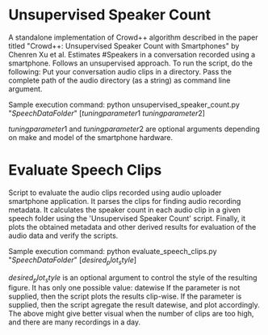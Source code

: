 # Unsupervised Speaker Count
A standalone implementation of Crowd++ algorithm described in the paper titled "Crowd++: Unsupervised Speaker Count with Smartphones" by Chenren Xu et al.
Estimates #Speakers in a conversation recorded using a smartphone.
Follows an unsupervised approach.
To run the script, do the following:
Put your conversation audio clips in a directory.
Pass the complete path of the audio directory (as a string) as command line argument.

Sample execution command:
python unsupervised_speaker_count.py "$Speech Data Folder$" [$tuning parameter 1$ $tuning parameter 2$]

$tuning parameter 1$ and $tuning parameter 2$ are optional arguments depending on make and model of the smartphone hardware.

# Evaluate Speech Clips
Script to evaluate the audio clips recorded using audio uploader smartphone application.
It parses the clips for finding audio recording metadata.
It calculates the speaker count in each audio clip in a given speech folder using the 'Unsupervised Speaker Count' script.
Finally, it plots the obtained metadata and other derived results for evaluation of the audio data and verify the scripts.

Sample execution command:
python evaluate_speech_clips.py "$Speech Data Folder$" [$desired_plot_style$]

$desired_plot_style$ is an optional argument to control the style of the resulting figure.
It has only one possible value: datewise
If the parameter is not supplied, then the script plots the results clip-wise.
If the parameter is supplied, then the script agregate the result datewise, and plot accordingly.
The above might give better visual when the number of clips are too high, and there are many recordings in a day.
